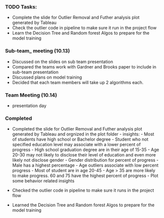 ### TODO Tasks:
   - Complete the slide for Outlier Removal and Futher analysis plot generated by Tableau
   - Check the outlier code in pipeline to make sure it run in the project flow
   - Learn the Decision Tree and Random forest Algos to prepare for the model training

   
### Sub-team_ meeting (10.13)
   - Discussed on the slides on sub team presentation
   - Compared the teams work with Gardner and Brooks paper to include in sub-team presentation
   - Discussed plans on model training
   - Decided that each team members will take up 2 algorithms each.
### Team Meeting (10.14)
   - presentation day
   
### Completed
   - Completed the slide for Outlier Removal and Futher analysis plot generated by Tableau and orgnized in the plot folder
            - insights:
               - Most of students have high school or Bachelor degree
               - Student who not specified education level may associate with a lower percent of progress
               - High school graduation degree are in their age of 15-35
               - Age 20-30 may not likely to disclose their level of education and even more likely not disclose gender
               - Gender distribution for percent of progress
               - Male has a highest percentage
               - Age outliers associate with low percent progress
               - Most of student are in age 20-45
               - Age > 35 are more likely to make progress. 60 and 75 have the highest percent of progress
               - Plot some behavior related insights

   - Checked the outlier code in pipeline to make sure it runs in the project flow
   - Learned the Decision Tree and Random forest Algos to prepare for the model training
